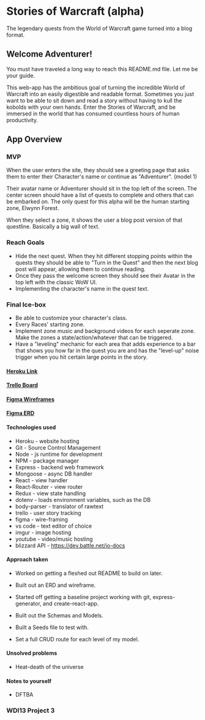 # Stories of Warcraft (alpha)

The legendary quests from the World of Warcraft game turned into a blog format.

## Welcome Adventurer!

You must have traveled a long way to reach this README.md file. Let me be your guide.

This web-app has the ambitious goal of turning the incredible World of Warcraft into an easily digestible and readable format. Sometimes you just want to be able to sit down and read a story without having to kull the kobolds with your own hands. Enter the Stories of Warcraft, and be immersed in the world that has consumed countless hours of human productivity.

## App Overview

### MVP

When the user enters the site, they should see a greeting page that asks them to enter their Character's name or continue as "Adventurer". (model 1)

Their avatar name or Adventurer should sit in the top left of the screen. The center screen should have a list of quests to complete and others that can be embarked on. The only quest for this alpha will be the human starting zone, Elwynn Forest. 

When they select a zone, it shows the user a blog post version of that questline. Basically a big wall of text.

### Reach Goals

*  Hide the next quest. When they hit different stopping points within the quests they should be able to "Turn in the Quest" and then the next blog post will appear, allowing them to continue reading.
* Once they pass the welcome screen they should see their Avatar in the top left with the classic WoW UI.
* Implementing the character's name in the quest text.

### Final Ice-box

* Be able to customize your character's class.
* Every Races' starting zone.
* Implement zone music and background videos for each seperate zone. Make the zones a state/action/whatever that can be triggered.
* Have a "leveling" mechanic for each area that adds experience to a bar that shows you how far in the quest you are and has the "level-up" noise trigger when you hit certain large points in the story.

#### [Heroku Link](https://www.google.com/)

#### [Trello Board](https://trello.com/b/7mAmCB1d/wdi-project-3)

#### [Figma Wireframes](https://www.figma.com/file/LUx58iTomEFZSBUSUsofFBWY/Stories-of-Warcraft-Wireframes-alpha)

#### [Figma ERD](https://www.figma.com/file/TlbuMXWl90cND93qCZxTmzuJ/Stories-of-Warcraft-ERD-(alpha))

#### Technologies used

* Heroku - website hosting
* Git - Source Control Management
* Node - js runtime for development
* NPM - package manager
* Express - backend web framework
* Mongoose - async DB handler
* React - view handler
* React-Router - view router
* Redux - view state handling
* dotenv - loads environment variables, such as the DB
* body-parser - translator of rawtext
* trello - user story tracking
* figma - wire-framing
* vs code - text editor of choice
* imgur - image hosting
* youtube - video/music hosting
* blizzard API - https://dev.battle.net/io-docs

#### Approach taken

* Worked on getting a fleshed out README to build on later.
* Built out an ERD and wireframe.

* Started off getting a baseline project working with git, express-generator, and create-react-app.

* Built out the Schemas and Models.
* Built a Seeds file to test with.

* Set a full CRUD route for each level of my model.


#### Unsolved problems

* Heat-death of the universe

#### Notes to yourself

* DFTBA

### WDI13 Project 3
